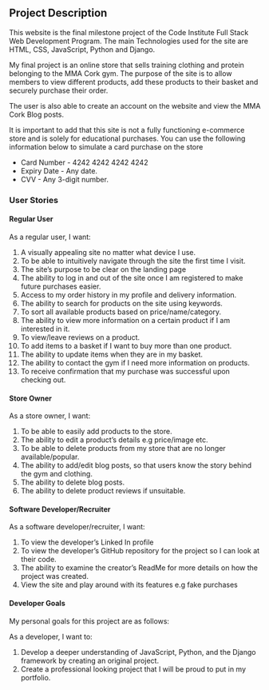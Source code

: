 ## Project Description
This website is the final milestone project of the Code Institute Full Stack Web Development Program. The main Technologies used for the site are HTML, CSS, JavaScript, Python and Django.

My final project is an online store that sells training clothing and protein belonging to the MMA Cork gym. The purpose of the site is to allow members to view different products, add these products to their basket and securely purchase their order. 

The user is also able to create an account on the website and view the MMA Cork Blog posts.

It is important to add that this site is not a fully functioning e-commerce store and is solely for educational purchases. You can use the following information below to simulate a card purchase on the store

* Card Number - 4242 4242 4242 4242
* Expiry Date - Any date.
* CVV - Any 3-digit number.

### User Stories 

#### Regular User
As a regular user, I want: 
1. A visually appealing site no matter what device I use.
2. To be able to intuitively navigate through the site the first time I visit.
3. The site’s purpose to be clear on the landing page
4. The ability to log in and out of the site once I am registered to make future purchases easier.
5. Access to my order history in my profile and delivery information.
6. The ability to search for products on the site using keywords.
7. To sort all available products based on price/name/category.
8. The ability to view more information on a certain product if I am interested in it. 
9. To view/leave reviews on a product.
10. To add items to a basket if I want to buy more than one product.
11. The ability to update items when they are in my basket. 
12. The ability to contact the gym if I need more information on products. 
13. To receive confirmation that my purchase was successful upon checking out. 

#### Store Owner
As a store owner, I want:
1. To be able to easily add products to the store.
2. The ability to edit a product’s details e.g price/image etc.
3. To be able to delete products from my store that are no longer available/popular.
4. The ability to add/edit blog posts, so that users know the story behind the gym and clothing.
5. The ability to delete blog posts.
6. The ability to delete product reviews if unsuitable.

#### Software Developer/Recruiter
As a software developer/recruiter, I want: 
1. To view the developer’s Linked In profile
2. To view the developer’s GitHub repository for the project so I can look at their code.
3. The ability to examine the creator’s ReadMe for more details on how the project was created.
4. View the site and play around with its features e.g fake purchases


#### Developer Goals 
My personal goals for this project are as follows: 

As a developer, I want to: 
1. Develop a deeper understanding of JavaScript, Python, and the Django framework by creating an original project.
2. Create a professional looking project that I will be proud to put in my portfolio.

